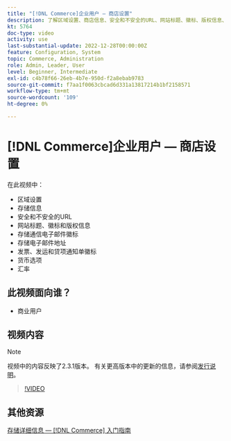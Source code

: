 ```yaml
---
title: "[!DNL Commerce]企业用户 — 商店设置"
description: 了解区域设置、商店信息、安全和不安全的URL、网站标题、徽标、版权信息、通信电子邮件徽标、商店电子邮件地址、货币选项和汇率。
kt: 5764
doc-type: video
activity: use
last-substantial-update: 2022-12-28T00:00:00Z
feature: Configuration, System
topic: Commerce, Administration
role: Admin, Leader, User
level: Beginner, Intermediate
exl-id: c4b78f66-26eb-4b7e-950d-f2a8ebab9783
source-git-commit: f7aa1f0063cbcad6d331a13817214b1bf2158571
workflow-type: tm+mt
source-wordcount: '109'
ht-degree: 0%

---
```


# [!DNL Commerce]企业用户 — 商店设置

在此视频中：

- 区域设置
- 存储信息
- 安全和不安全的URL
- 网站标题、徽标和版权信息
- 存储通信电子邮件徽标
- 存储电子邮件地址
- 发票、发运和贷项通知单徽标
- 货币选项
- 汇率

## 此视频面向谁？

- 商业用户

## 视频内容

>[!NOTE]
>
>视频中的内容反映了2.3.1版本。 有关更高版本中的更新的信息，请参阅[发行说明](https://experienceleague.adobe.com/docs/commerce-operations/release/notes/overview.html)。

>[!VIDEO](https://video.tv.adobe.com/v/35949?quality=12&learn=on)

## 其他资源

[存储详细信息 —  [!DNL Commerce] 入门指南](https://experienceleague.adobe.com/docs/commerce-admin/start/setup/store-details.html)
